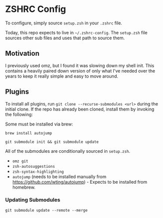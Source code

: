 # ZSHRC Config

To configure, simply source `setup.zsh` in your `.zshrc` file.

Today, this repo expects to live in `~/.zshrc-config`.
The `setup.zsh` file sources other sub files and uses that path to source them.

## Motivation

I previously used omz, but I found it was slowing down my shell init.
This contains a heavily paired down version of only what I've needed over the years to keep it really simple and easy to move around.

## Plugins

To install all plugins, run `git clone --recurse-submodules <url>` during the initial clone.
If the repo has already been cloned, install them by invoking the following:

Some must be installed via brew:

```console
brew install autojump
```

```console
git submodule init && git submodule update
```

All of the submodules are conditionally sourced in `setup.zsh`.

- `omz git`
- `zsh-autosuggestions`
- `zsh-syntax-highlighting`
- `autojump` (needs to be installed manually from <https://github.com/wting/autojump>) - Expects to be installed from homebrew.

### Updating Submodules

```console
git submodule update --remote --merge
```
